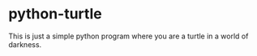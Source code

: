 # python-turtle
This is just a simple python program where you are a turtle in a world of darkness.
